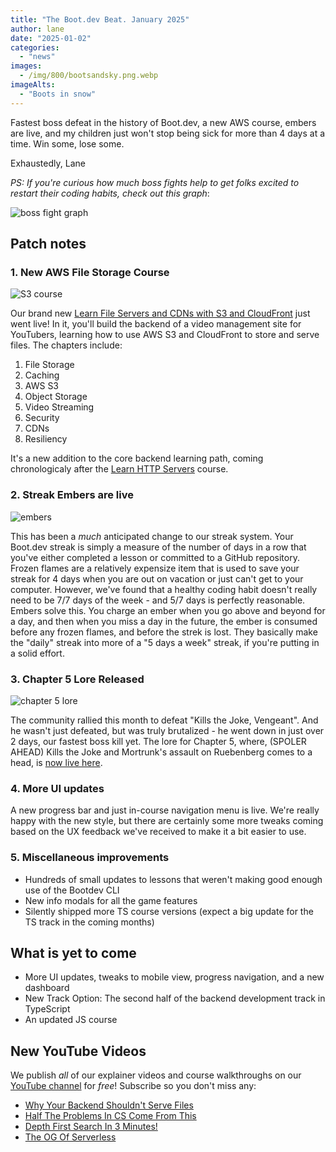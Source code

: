 ```yaml
---
title: "The Boot.dev Beat. January 2025"
author: lane
date: "2025-01-02"
categories:
  - "news"
images:
  - /img/800/bootsandsky.png.webp
imageAlts:
  - "Boots in snow"
---
```


Fastest boss defeat in the history of Boot.dev, a new AWS course, embers are live, and my children just won't stop being sick for more than 4 days at a time. Win some, lose some.

Exhaustedly, Lane

_PS: If you're curious how much boss fights help to get folks excited to restart their coding habits, check out this graph_:

![boss fight graph](/img/800/bossfightstarts.png.webp)

## Patch notes

### 1. New AWS File Storage Course

![S3 course](/img/800/s3courseimage.jpeg.webp)

Our brand new [Learn File Servers and CDNs with S3 and CloudFront](https://www.boot.dev/courses/learn-file-servers-s3-cloudfront-golang) just went live! In it, you'll build the backend of a video management site for YouTubers, learning how to use AWS S3 and CloudFront to store and serve files. The chapters include:

1. File Storage
2. Caching
3. AWS S3
4. Object Storage
5. Video Streaming
6. Security
7. CDNs
8. Resiliency

It's a new addition to the core backend learning path, coming chronologicaly after the [Learn HTTP Servers](https://www.boot.dev/courses/learn-http-servers-golang) course.

### 2. Streak Embers are live

![embers](/img/800/emberslit.png.webp)

This has been a _much_ anticipated change to our streak system. Your Boot.dev streak is simply a measure of the number of days in a row that you've either completed a lesson or committed to a GitHub repository. Frozen flames are a relatively expensize item that is used to save your streak for 4 days when you are out on vacation or just can't get to your computer. However, we've found that a healthy coding habit doesn't really need to be 7/7 days of the week - and 5/7 days is perfectly reasonable. Embers solve this. You charge an ember when you go above and beyond for a day, and then when you miss a day in the future, the ember is consumed before any frozen flames, and before the strek is lost. They basically make the "daily" streak into more of a "5 days a week" streak, if you're putting in a solid effort.

### 3. Chapter 5 Lore Released

![chapter 5 lore](/img/800/guardianimage.png.CRYSsxuu.webp.webp)

The community rallied this month to defeat "Kills the Joke, Vengeant". And he wasn't just defeated, but was truly brutalized - he went down in just over 2 days, our fastest boss kill yet. The lore for Chapter 5, where, (SPOLER AHEAD) Kills the Joke and Mortrunk's assault on Ruebenberg comes to a head, is [now live here](https://www.boot.dev/lore/the-guardian).

### 4. More UI updates

A new progress bar and just in-course navigation menu is live. We're really happy with the new style, but there are certainly some more tweaks coming based on the UX feedback we've received to make it a bit easier to use.

### 5. Miscellaneous improvements

- Hundreds of small updates to lessons that weren't making good enough use of the Bootdev CLI
- New info modals for all the game features
- Silently shipped more TS course versions (expect a big update for the TS track in the coming months)

## What is yet to come

- More UI updates, tweaks to mobile view, progress navigation, and a new dashboard
- New Track Option: The second half of the backend development track in TypeScript
- An updated JS course

## New YouTube Videos

We publish _all_ of our explainer videos and course walkthroughs on our [YouTube channel](https://www.youtube.com/@bootdotdev?sub_confirmation=1) for _free_! Subscribe so you don't miss any:

- [Why Your Backend Shouldn't Serve Files](https://www.youtube.com/watch?v=aybSXT9ZJ8w)
- [Half The Problems In CS Come From This](https://www.youtube.com/watch?v=ygJJ5Gg7txA)
- [Depth First Search In 3 Minutes!](https://www.youtube.com/watch?v=WEVWAF50Mc4)
- [The OG Of Serverless](https://www.youtube.com/watch?v=ImSmxjF-4Ms)
